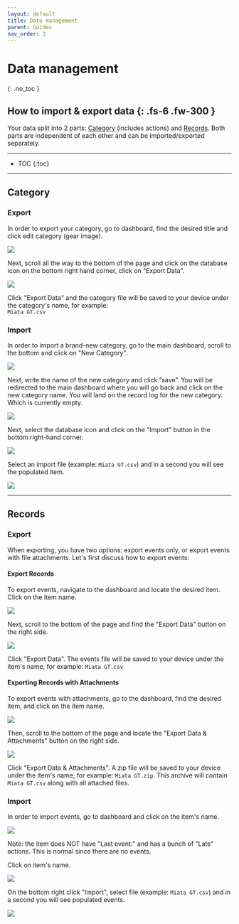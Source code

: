 ```yaml
---
layout: default
title: Data management
parent: Guides
nav_order: 3
---
```


# Data management
{: .no_toc }

How to import & export data
{: .fs-6 .fw-300 }
---

Your data split into 2 parts: [Category](../guides/overview.md#category) (includes actions) and [Records](../guides/overview.md#records). Both parts are independent of each other and can be imported/exported separately.

---

- TOC
{:toc}

--- 

## Category

### Export

In order to export your category, go to dashboard, find the desired title and click edit category (gear image).

![](../../assets/images/guides/import_export/category_settings_gear.png)

Next, scroll all the way to the bottom of the page and click on the database icon on the bottom right hand corner, click on "Export Data".

![](../../assets/images/guides/import_export/category_settings_export.png)

Click "Export Data" and the category file will be saved to your device under the category's name, for example:\
`Miata GT.csv`



### Import

In order to import a brand-new category, go to the main dashboard, scroll to the bottom and click on "New Category".

![](../../assets/images/guides/import_export/add_new_category.png)

Next, write the name of the new category and click “save”. You will be redirected to the main dashboard where you will go back and click on the new category name. You will land on the record log for the new category. Which is currently empty.

![](../../assets/images/guides/import_export/update_category.png)


Next, select the database icon and click on the "Import" button in the bottom right-hand corner.

![](../../assets/images/guides/import_export/new_category_import.png)

Select an import file (example: `Miata GT.csv`) and in a second you will see the populated item.

![](../../assets/images/guides/import_export/newly_imported_records.png)

---

## Records

### Export

When exporting, you have two options: export events only, or export events with file attachments. Let's first discuss how to export events:

#### Export Records
To export events, navigate to the dashboard and locate the desired item. Click on the item name.

![](../../assets/images/guides/import_export/category_records.png)

Next, scroll to the bottom of the page and find the "Export Data" button on the right side.

![](../../assets/images/guides/import_export/records_export.png)

Click "Export Data". The events file will be saved to your device under the item's name, for example:
`Miata GT.csv`

#### Exporting Records with Attachments

To export events with attachments, go to the dashboard, find the desired item, and click on the item name.

![](../../assets/images/guides/import_export/category_records.png)

Then, scroll to the bottom of the page and locate the "Export Data & Attachments" button on the right side.

![](../../assets/images/guides/import_export/records_export.png)

Click "Export Data & Attachments". A zip file will be saved to your device under the item's name, for example:
`Miata GT.zip`. This archive will contain `Miata GT.csv` along with all attached files. 

### Import

In order to import events, go to dashboard and click on the item's name.

![](../../assets/images/guides/import_export/import_records.png)

Note: the item does NOT have "Last event:" and has a bunch of "Late" actions. This is normal since there are no events.

Click on item's name.

![](../../assets/images/guides/import_export/import_records_category_name.png)

On the bottom right click "Import", select file (example: `Miata GT.csv`) and in a second you will see populated events.

![](../../assets/images/guides/import_export/import_records_import_button.png)
